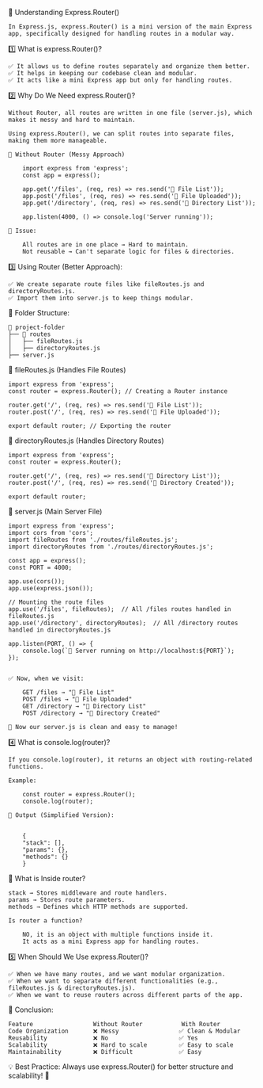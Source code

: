 📌 Understanding Express.Router()

    In Express.js, express.Router() is a mini version of the main Express app, specifically designed for handling routes in a modular way.


1️⃣ What is express.Router()?

    ✅ It allows us to define routes separately and organize them better.
    ✅ It helps in keeping our codebase clean and modular.
    ✅ It acts like a mini Express app but only for handling routes.


2️⃣ Why Do We Need express.Router()?

    Without Router, all routes are written in one file (server.js), which makes it messy and hard to maintain.

    Using express.Router(), we can split routes into separate files, making them more manageable.

    🔴 Without Router (Messy Approach)

        import express from 'express';
        const app = express();

        app.get('/files', (req, res) => res.send('📂 File List'));
        app.post('/files', (req, res) => res.send('📁 File Uploaded'));
        app.get('/directory', (req, res) => res.send('📂 Directory List'));

        app.listen(4000, () => console.log('Server running'));

    🚨 Issue:

        All routes are in one place → Hard to maintain.
        Not reusable → Can't separate logic for files & directories.


3️⃣ Using Router (Better Approach):

    ✅ We create separate route files like fileRoutes.js and directoryRoutes.js.
    ✅ Import them into server.js to keep things modular.


📂 Folder Structure:
   
    📁 project-folder
    ├── 📁 routes
    │   ├── fileRoutes.js
    │   ├── directoryRoutes.js
    ├── server.js


📝 fileRoutes.js (Handles File Routes)

    import express from 'express';
    const router = express.Router(); // Creating a Router instance

    router.get('/', (req, res) => res.send('📂 File List'));
    router.post('/', (req, res) => res.send('📁 File Uploaded'));

    export default router; // Exporting the router


📝 directoryRoutes.js (Handles Directory Routes)

    import express from 'express';
    const router = express.Router();

    router.get('/', (req, res) => res.send('📂 Directory List'));
    router.post('/', (req, res) => res.send('📁 Directory Created'));

    export default router;


📝 server.js (Main Server File)

    import express from 'express';
    import cors from 'cors';
    import fileRoutes from './routes/fileRoutes.js';
    import directoryRoutes from './routes/directoryRoutes.js';

    const app = express();
    const PORT = 4000;

    app.use(cors());
    app.use(express.json());

    // Mounting the route files
    app.use('/files', fileRoutes);  // All /files routes handled in fileRoutes.js
    app.use('/directory', directoryRoutes);  // All /directory routes handled in directoryRoutes.js

    app.listen(PORT, () => {
        console.log(`🚀 Server running on http://localhost:${PORT}`);
    });


    ✅ Now, when we visit:

        GET /files → "📂 File List"
        POST /files → "📁 File Uploaded"
        GET /directory → "📂 Directory List"
        POST /directory → "📁 Directory Created"

    🚀 Now our server.js is clean and easy to manage!



4️⃣ What is console.log(router)?

    If you console.log(router), it returns an object with routing-related functions.

    Example:

        const router = express.Router();
        console.log(router);

    🔹 Output (Simplified Version):


        {
        "stack": [],
        "params": {},
        "methods": {}
        }


🚀 What is Inside router?

    stack → Stores middleware and route handlers.
    params → Stores route parameters.
    methods → Defines which HTTP methods are supported.

    Is router a function?

        NO, it is an object with multiple functions inside it.
        It acts as a mini Express app for handling routes.


5️⃣ When Should We Use express.Router()?

    ✅ When we have many routes, and we want modular organization.
    ✅ When we want to separate different functionalities (e.g., fileRoutes.js & directoryRoutes.js).
    ✅ When we want to reuse routers across different parts of the app.

🚀 Conclusion:

    Feature	                Without Router	         With Router
    Code Organization	    ❌ Messy	                ✅ Clean & Modular
    Reusability	            ❌ No	                ✅ Yes
    Scalability	            ❌ Hard to scale	        ✅ Easy to scale
    Maintainability	        ❌ Difficult	            ✅ Easy

💡 Best Practice: Always use express.Router() for better structure and scalability! 🚀